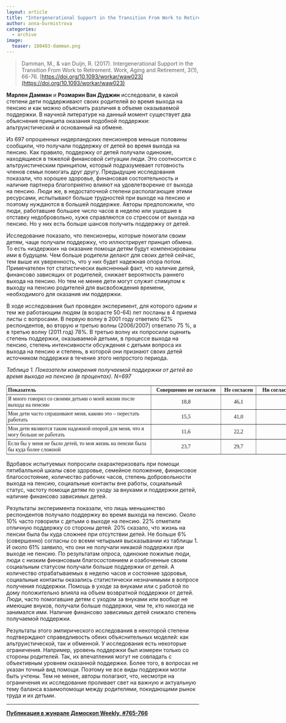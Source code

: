 ```yaml
---
layout: article
title: "Intergenerational Support in the Transition From Work to Retirement"
author: anna-burmistrova
categories: 
  - archive
image:
  teaser: 180403-damman.png
---
```


> Damman, M., & van Duijn, R. (2017). Intergenerational Support in the Transition From Work to Retirement. Work, Aging and Retirement, 3(1), 66-76. [https://doi.org/10.1093/workar/waw023](https://doi.org/10.1093/workar/waw023)

**Марлен Дамман** и **Розмарин Ван Дуджин** исследовали, в какой степени дети поддерживают своих родителей во время выхода на пенсию и как можно объяснить различия в объеме оказываемой поддержки. В научной литературе на данный момент существует два объяснения принципа оказания подобной поддержки: альтруистический и основанный на обмене.

Из 697 опрошенных нидерландских пенсионеров меньше половины сообщили, что получали поддержку от детей во время выхода на пенсию. Как правило, поддержку от детей получали одинокие, находящиеся в тяжелой финансовой ситуации люди. Это соотносится с альтруистическим принципом, который подразумевает готовность членов семьи помогать друг другу. Предыдущие исследования показали, что хорошее здоровье, финансовая состоятельность и наличие партнера благоприятно влияют на удовлетворение от выхода на пенсию. Люди же, в недостаточной степени располагающие этими ресурсами, испытывают больше трудностей при выходе на пенсию и поэтому нуждаются в большей поддержке. Авторы предположили, что люди, работавшие большее число часов в неделю или ушедшие в отставку недобровольно, хуже справляются со стрессом от выхода на пенсию. Но у них есть больше шансов получить поддержку от детей.

Исследование показало, что пенсионеры, которые помогали своим детям, чаще получали поддержку, что иллюстрирует принцип обмена. То есть «издержки» на оказание помощи детям будут компенсированы ими в будущем. Чем больше родители делают для своих детей сейчас, тем выше их уверенность, что у них будет надежная опора потом. Примечателен тот статистически выясненный факт, что наличие детей, финансово зависящих от родителей, снижает вероятность раннего выхода на пенсию. Но тем не менее дети могут служит стимулом к выходу на пенсию родителей для высвобождения времени, необходимого для оказания им поддержки.

В ходе исследования был проведен эксперимент, для которого одним и тем же работающим людям (в возрасте 50-64) лет посланы в 4 приема листы с вопросами. В первую волну в 2001 году ответило 62% респондентов, во вторую и третью волны (2006/2007) ответило 75 %, а в третью волну (2011 год) 78%. В третью волну их попросили оценить степень поддержки, оказываемой детьми, в процессе выхода на пенсию, степень интенсивности обсуждения с детьми вопроса их выхода на пенсию и степень, в которой они признают своих детей источником поддержки в течение этого непростого периода.

*Таблица 1. Показатели измерения получаемой поддержки от детей во время выхода на пенсию (в процентах). N=697*

<style type="text/css">
.tg  {border-collapse:collapse;border-spacing:0;}
.tg td{font-family:Arial, sans-serif;font-size:14px;padding:3px 3px;border-style:solid;border-width:1px;overflow:hidden;word-break:normal;border-color:black;}
.tg th{font-family:Arial, sans-serif;font-size:14px;font-weight:normal;padding:3px 3px;border-style:solid;border-width:1px;overflow:hidden;word-break:normal;border-color:black;}
.tg .tg-161g{font-family:Georgia, serif !important;;border-color:inherit;text-align:center}
.tg .tg-4ie5{font-weight:bold;font-size:14px;font-family:Georgia, serif !important;;border-color:inherit;text-align:left}
.tg .tg-j8cd{font-weight:bold;font-family:Georgia, serif !important;;border-color:inherit;text-align:center}
.tg .tg-qpru{font-family:Georgia, serif !important;;border-color:inherit;text-align:left}
</style>
<table class="tg" style="undefined;table-layout: fixed; width: 1100px">
<colgroup>
<col style="width: 378px">
<col style="width: 184px">
<col style="width: 92px">
<col style="width: 208px">
<col style="width: 76px">
<col style="width: 162px">
</colgroup>
  <tr>
    <th class="tg-4ie5">Показатель<br></th>
    <th class="tg-j8cd">Совершенно не согласен<br></th>
    <th class="tg-j8cd">Не согласен<br></th>
    <th class="tg-j8cd">Ни согласен, ни не согласен<br></th>
    <th class="tg-j8cd">Согласен<br></th>
    <th class="tg-j8cd">Совершенно согласен<br></th>
  </tr>
  <tr>
    <td class="tg-qpru">Я много говорил со своими детьми о моей жизни после выхода на пенсию</td>
    <td class="tg-161g">18,8<br></td>
    <td class="tg-161g">46,1<br></td>
    <td class="tg-161g">25,0<br></td>
    <td class="tg-161g">9,6<br></td>
    <td class="tg-161g">0,6<br></td>
  </tr>
  <tr>
    <td class="tg-qpru">Мои дети часто спрашивают меня, каково это – перестать работать<br></td>
    <td class="tg-161g">15,5<br></td>
    <td class="tg-161g">41,0<br></td>
    <td class="tg-161g">30,3<br></td>
    <td class="tg-161g">12,8<br></td>
    <td class="tg-161g">0,4<br></td>
  </tr>
  <tr>
    <td class="tg-qpru">Мои дети являются таком надежной опорой для меня, что я могу больше не работать<br></td>
    <td class="tg-161g">11,6<br></td>
    <td class="tg-161g">22,2<br></td>
    <td class="tg-161g">43,9<br></td>
    <td class="tg-161g">19,1<br></td>
    <td class="tg-161g">3,2<br></td>
  </tr>
  <tr>
    <td class="tg-qpru">Если бы у меня не было детей, то моя жизнь на пенсии была бы куда более сложной<br></td>
    <td class="tg-161g">23,7<br></td>
    <td class="tg-161g">29,7<br></td>
    <td class="tg-161g">26,5<br></td>
    <td class="tg-161g">16,6<br></td>
    <td class="tg-161g">3,4<br></td>
  </tr>
</table>

Вдобавок испытуемых попросили охарактеризовать при помощи пятибалльной шкалы свое здоровье, семейное положение, финансовое благосостояние, количество рабочих часов, степень добровольности выхода на пенсию, социальные контакты вне работы, социальный статус, частоту помощи детям по уходу за внуками и поддержки детей, наличие финансово зависимых детей.

Результаты эксперимента показали, что лишь меньшинство респондентов получало поддержку во время выхода на пенсию. Около 10% часто говорили с детьми о выходе на пенсию. 22% отметили отличную поддержку со стороны детей. 20% сказало, что жизнь на пенсии была бы куда сложнее при отсутствии детей. Не больше 6% (совершенно) согласны со всеми четырьмя высказывании из таблицы 1. И около 61% заявило, что они не получали никакой поддержки при выходе не пенсию. По результатам опроса, одинокие пожилые люди, люди с низким финансовым благосостоянием и озабоченные своим социальным статусом получали больше поддержки от детей. А количество отрабатываемых в неделю часов и состояние здоровья, социальные контакты оказались статистически незначимыми в вопросе получения поддержки. Помощь в уходе за внуками или с работой по дому положительно влияла на объем возвратной поддержки от детей. Люди, часто помогавшие детям с уходом за внуками или вообще не имеющие внуков, получали больше поддержки, чем те, кто никогда не занимался ими. Наличие финансово зависимых детей снижало степень получаемой поддержки.

Результаты этого эмпирического исследования в некоторой степени подтверждают справедливость обеих объяснительных моделей: как альтруистической, так и обменной. У исследования есть некоторые ограничения. Например, уровень поддержки был измерен только со стороны родителей. Так, их впечатления могут не совпадать с объективным уровнем оказанной поддержки. Более того, в вопросах не указан точный вид помощи. Поэтому не все виды поддержки могли быть учтены. Тем не менее, авторы полагают, что, несмотря на ограничения их исследование проливает свет на важную и актуальную тему баланса взаимопомощи между родителями, покидающими рынок труда и их детьми.

***
**[Публикация в жунрале Демоскоп Weekly, #765-766](http://demoscope.ru/weekly/2018/0765/digest02.php)**  
